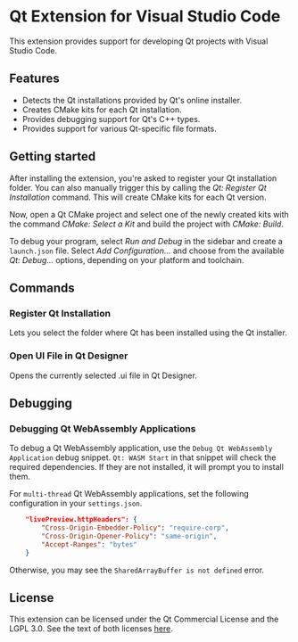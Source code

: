 # Qt Extension for Visual Studio Code

This extension provides support for developing Qt projects with Visual
Studio Code.

## Features

- Detects the Qt installations provided by Qt's online installer.
- Creates CMake kits for each Qt installation.
- Provides debugging support for Qt's C++ types.
- Provides support for various Qt-specific file formats.

## Getting started

After installing the extension, you're asked to register your Qt
installation folder. You can also manually trigger this by calling the
_Qt: Register Qt Installation_ command. This will create CMake kits
for each Qt version.

Now, open a Qt CMake project and select one of the newly created kits
with the command _CMake: Select a Kit_ and build the project with
_CMake: Build_.

To debug your program, select _Run and Debug_ in the sidebar and
create a `launch.json` file. Select _Add Configuration..._ and choose
from the available _Qt: Debug..._ options, depending on your platform
and toolchain.

## Commands

### Register Qt Installation

Lets you select the folder where Qt has been installed using the Qt
installer.

### Open UI File in Qt Designer

Opens the currently selected .ui file in Qt Designer.

## Debugging

### Debugging Qt WebAssembly Applications

To debug a Qt WebAssembly application, use the
`Debug Qt WebAssembly Application` debug snippet. `Qt: WASM Start` in that
snippet will check the required dependencies. If they are not installed, it
will prompt you to install them.

For `multi-thread` Qt WebAssembly applications, set the following
configuration in your `settings.json`.

```json
    "livePreview.httpHeaders": {
        "Cross-Origin-Embedder-Policy": "require-corp",
        "Cross-Origin-Opener-Policy": "same-origin",
        "Accept-Ranges": "bytes"
    }
```

Otherwise, you may see the `SharedArrayBuffer is not defined` error.

## License

This extension can be licensed under the Qt Commercial License and the
LGPL 3.0. See the text of both licenses [here](LICENSE).
